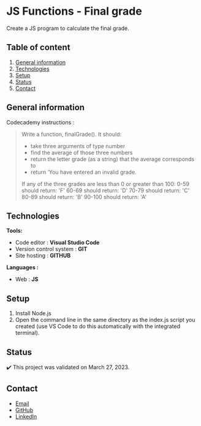 # JS Functions - Final grade

Create a JS program to calculate the final grade.

## Table of content
1. [General information](#General-information)
2. [Technologies](#Technologies)
3. [Setup](#Setup)
4. [Status](#Status)
5. [Contact](#Contact)

## General information

Codecademy instructions :
>Write a function, finalGrade(). It should:
>- take three arguments of type number
>- find the average of those three numbers
>- return the letter grade (as a string) that the average corresponds to
>- return ‘You have entered an invalid grade. 
>
>If any of the three grades are less than 0 or greater than 100:
>0-59 should return: 'F'
>60-69 should return: 'D'
>70-79 should return: 'C'
>80-89 should return: 'B'
>90-100 should return: 'A'

## Technologies
**Tools:**
 * Code editor : **Visual Studio Code**
 * Version control system : **GIT**
 * Site hosting : **GITHUB**
  
**Languages :**
 * Web : **JS**
 
## Setup
1. Install Node.js
2. Open the command line in the same directory as the index.js script you created (use VS Code to do this automatically with the integrated terminal).

## Status
:heavy_check_mark: This project was validated on March 27, 2023.

## Contact
* [Email](mailto:charlene.hoareau@outlook.com)
* [GitHub](https://github.com/charlella)
* [LinkedIn](https://www.linkedin.com/in/charl%C3%A8ne-hoareau-0ab5b55b/)
